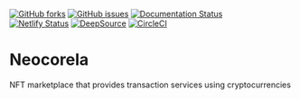 
[![GitHub forks](https://img.shields.io/github/forks/KOSASIH/Neocorela)](https://github.com/KOSASIH/Neocorela/network)
[![GitHub issues](https://img.shields.io/github/issues/KOSASIH/Neocorela)](https://github.com/KOSASIH/Neocorela/issues)
[![Documentation Status](https://readthedocs.org/projects/neocorela/badge/?version=latest)](https://neocorela.readthedocs.io/en/latest/?badge=latest)      
[![Netlify Status](https://api.netlify.com/api/v1/badges/5f702a5d-3262-472b-84fb-9b0aa924533f/deploy-status)](https://app.netlify.com/sites/neocorela/deploys)
[![DeepSource](https://deepsource.io/gh/KOSASIH/Neocorela.svg/?label=active+issues&show_trend=true&token=CHer0tpQH0hzxH1UFpSKjMJ8)](https://deepsource.io/gh/KOSASIH/Neocorela/?ref=repository-badge)
[![CircleCI](https://circleci.com/gh/KOSASIH/Neocorela/tree/main.svg?style=svg)](https://circleci.com/gh/KOSASIH/Neocorela/tree/main)

# Neocorela
NFT marketplace that provides transaction services using cryptocurrencies
